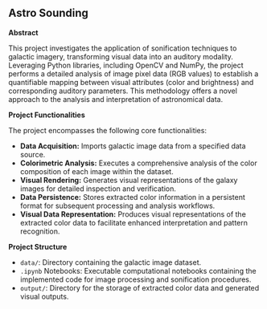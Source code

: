 ## Astro Sounding 

**Abstract**

This project investigates the application of sonification techniques to galactic imagery, transforming visual data into an auditory modality. Leveraging Python libraries, including OpenCV and NumPy, the project performs a detailed analysis of image pixel data (RGB values) to establish a quantifiable mapping between visual attributes (color and brightness) and corresponding auditory parameters. This methodology offers a novel approach to the analysis and interpretation of astronomical data.

**Project Functionalities**

The project encompasses the following core functionalities:

*   **Data Acquisition:** Imports galactic image data from a specified data source.
*   **Colorimetric Analysis:** Executes a comprehensive analysis of the color composition of each image within the dataset.
*   **Visual Rendering:** Generates visual representations of the galaxy images for detailed inspection and verification.
*   **Data Persistence:** Stores extracted color information in a persistent format for subsequent processing and analysis workflows.
*   **Visual Data Representation:** Produces visual representations of the extracted color data to facilitate enhanced interpretation and pattern recognition.

**Project Structure**

*   `data/`: Directory containing the galactic image dataset.
*   `.ipynb` Notebooks: Executable computational notebooks containing the implemented code for image processing and sonification procedures.
*   `output/`: Directory for the storage of extracted color data and generated visual outputs.
